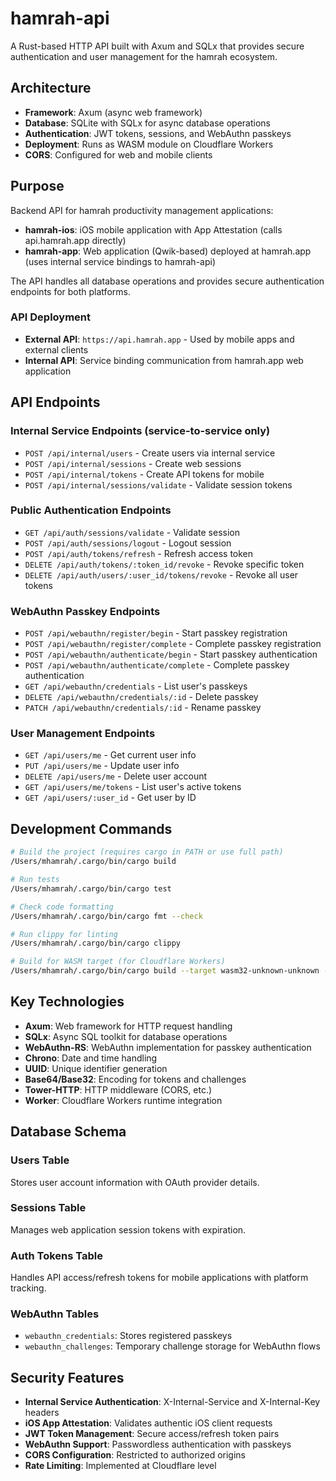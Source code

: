 # hamrah-api

A Rust-based HTTP API built with Axum and SQLx that provides secure authentication and user management for the hamrah ecosystem.

## Architecture

- **Framework**: Axum (async web framework)
- **Database**: SQLite with SQLx for async database operations
- **Authentication**: JWT tokens, sessions, and WebAuthn passkeys
- **Deployment**: Runs as WASM module on Cloudflare Workers
- **CORS**: Configured for web and mobile clients

## Purpose

Backend API for hamrah productivity management applications:
- **hamrah-ios**: iOS mobile application with App Attestation (calls api.hamrah.app directly)
- **hamrah-app**: Web application (Qwik-based) deployed at hamrah.app (uses internal service bindings to hamrah-api)

The API handles all database operations and provides secure authentication endpoints for both platforms.

### API Deployment
- **External API**: `https://api.hamrah.app` - Used by mobile apps and external clients
- **Internal API**: Service binding communication from hamrah.app web application

## API Endpoints

### Internal Service Endpoints (service-to-service only)
- `POST /api/internal/users` - Create users via internal service
- `POST /api/internal/sessions` - Create web sessions
- `POST /api/internal/tokens` - Create API tokens for mobile
- `POST /api/internal/sessions/validate` - Validate session tokens

### Public Authentication Endpoints
- `GET /api/auth/sessions/validate` - Validate session
- `POST /api/auth/sessions/logout` - Logout session
- `POST /api/auth/tokens/refresh` - Refresh access token
- `DELETE /api/auth/tokens/:token_id/revoke` - Revoke specific token
- `DELETE /api/auth/users/:user_id/tokens/revoke` - Revoke all user tokens

### WebAuthn Passkey Endpoints
- `POST /api/webauthn/register/begin` - Start passkey registration
- `POST /api/webauthn/register/complete` - Complete passkey registration
- `POST /api/webauthn/authenticate/begin` - Start passkey authentication
- `POST /api/webauthn/authenticate/complete` - Complete passkey authentication
- `GET /api/webauthn/credentials` - List user's passkeys
- `DELETE /api/webauthn/credentials/:id` - Delete passkey
- `PATCH /api/webauthn/credentials/:id` - Rename passkey

### User Management Endpoints
- `GET /api/users/me` - Get current user info
- `PUT /api/users/me` - Update user info
- `DELETE /api/users/me` - Delete user account
- `GET /api/users/me/tokens` - List user's active tokens
- `GET /api/users/:user_id` - Get user by ID

## Development Commands

```bash
# Build the project (requires cargo in PATH or use full path)
/Users/mhamrah/.cargo/bin/cargo build

# Run tests
/Users/mhamrah/.cargo/bin/cargo test

# Check code formatting
/Users/mhamrah/.cargo/bin/cargo fmt --check

# Run clippy for linting
/Users/mhamrah/.cargo/bin/cargo clippy

# Build for WASM target (for Cloudflare Workers)
/Users/mhamrah/.cargo/bin/cargo build --target wasm32-unknown-unknown --release
```

## Key Technologies

- **Axum**: Web framework for HTTP request handling
- **SQLx**: Async SQL toolkit for database operations
- **WebAuthn-RS**: WebAuthn implementation for passkey authentication
- **Chrono**: Date and time handling
- **UUID**: Unique identifier generation
- **Base64/Base32**: Encoding for tokens and challenges
- **Tower-HTTP**: HTTP middleware (CORS, etc.)
- **Worker**: Cloudflare Workers runtime integration

## Database Schema

### Users Table
Stores user account information with OAuth provider details.

### Sessions Table  
Manages web application session tokens with expiration.

### Auth Tokens Table
Handles API access/refresh tokens for mobile applications with platform tracking.

### WebAuthn Tables
- `webauthn_credentials`: Stores registered passkeys
- `webauthn_challenges`: Temporary challenge storage for WebAuthn flows

## Security Features

- **Internal Service Authentication**: X-Internal-Service and X-Internal-Key headers
- **iOS App Attestation**: Validates authentic iOS client requests  
- **JWT Token Management**: Secure access/refresh token pairs
- **WebAuthn Support**: Passwordless authentication with passkeys
- **CORS Configuration**: Restricted to authorized origins
- **Rate Limiting**: Implemented at Cloudflare level
